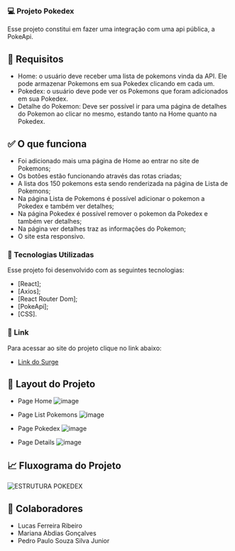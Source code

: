 ### 💻 Projeto Pokedex
Esse projeto constitui em fazer uma integração com uma api pública, a PokeApi. 


## 📝 Requisitos
- Home: o usuário deve receber uma lista de pokemons vinda da API. Ele pode armazenar Pokemons em sua Pokedex clicando em cada um.
- Pokedex: o usuário deve pode ver os Pokemons que foram adicionados em sua Pokedex. 
- Detalhe do Pokemon: Deve ser possível ir para uma página de detalhes do Pokemon ao clicar no mesmo, estando tanto na Home quanto na Pokedex.


## ✅ O que funciona
- Foi adicionado mais uma página de Home ao entrar no site de Pokemons;
- Os botões estão funcionando através das rotas criadas;
- A lista dos 150 pokemons esta sendo renderizada na página de Lista de Pokemons;
- Na página Lista de Pokemons é possível adicionar o pokemon a Pokedex e também ver detalhes;
- Na página Pokedex é possível remover o pokemon da Pokedex e também ver detalhes;
- Na página ver detalhes traz as informações do Pokemon;
- O site esta responsivo.


### 🧪 Tecnologias Utilizadas
Esse projeto foi desenvolvido com as seguintes tecnologias:
- [React];
- [Axios];
- [React Router Dom];
- [PokeApi];
- [CSS].


### 🚀 Link 
Para acessar ao site do projeto clique no link abaixo:
- [Link do Surge](https://cultured-rest.surge.sh/details)


## 🔖 Layout do Projeto
- Page Home
![image](https://user-images.githubusercontent.com/98291335/178087057-20a3a03b-7b4f-4c35-a13e-4b154062641f.png)

- Page List Pokemons
![image](https://user-images.githubusercontent.com/98291335/178087101-e6cb8f82-81ba-493f-8d07-a690d0b19401.png)

- Page Pokedex
![image](https://user-images.githubusercontent.com/98291335/178087122-cb8d35a5-1f87-4d6a-ae3f-099755eb1e65.png)

- Page Details
![image](https://user-images.githubusercontent.com/98291335/178087128-b3b0b526-912c-4ce3-8c3c-4728d39a81c3.png)


## 📈 Fluxograma do Projeto
![ESTRUTURA POKEDEX](https://user-images.githubusercontent.com/98291335/176811600-c33eaebd-c41b-4abd-816e-1e9f54410a9a.jpg)


## 🤝 Colaboradores

- Lucas Ferreira Ribeiro
- Mariana Abdias Gonçalves
- Pedro Paulo Souza Silva Junior


